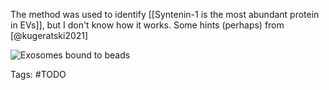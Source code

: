 The method was used to identify [[Syntenin-1 is the most abundant protein in EVs]], but I don't know how it works. Some hints (perhaps) from [@kugeratski2021]

![Exosomes bound to beads](/images/exosomes_beads.png)

Tags: #TODO